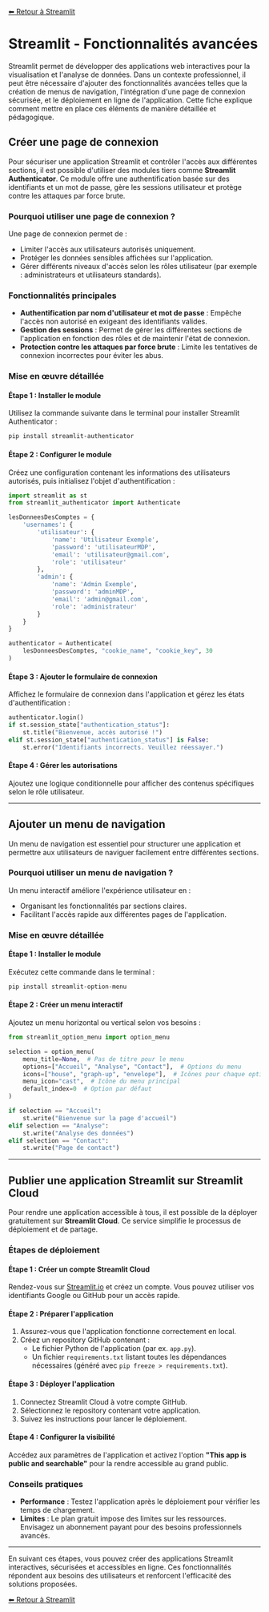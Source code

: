 [⬅ Retour à Streamlit](../README.md)

# Streamlit - Fonctionnalités avancées

Streamlit permet de développer des applications web interactives pour la visualisation et l'analyse de données. Dans un contexte professionnel, il peut être nécessaire d'ajouter des fonctionnalités avancées telles que la création de menus de navigation, l'intégration d'une page de connexion sécurisée, et le déploiement en ligne de l'application. Cette fiche explique comment mettre en place ces éléments de manière détaillée et pédagogique.

## Créer une page de connexion

Pour sécuriser une application Streamlit et contrôler l'accès aux différentes sections, il est possible d'utiliser des modules tiers comme **Streamlit Authenticator**. Ce module offre une authentification basée sur des identifiants et un mot de passe, gère les sessions utilisateur et protège contre les attaques par force brute.

### Pourquoi utiliser une page de connexion ?
Une page de connexion permet de :
- Limiter l'accès aux utilisateurs autorisés uniquement.
- Protéger les données sensibles affichées sur l'application.
- Gérer différents niveaux d'accès selon les rôles utilisateur (par exemple : administrateurs et utilisateurs standards).

### Fonctionnalités principales
- **Authentification par nom d'utilisateur et mot de passe** : Empêche l'accès non autorisé en exigeant des identifiants valides.
- **Gestion des sessions** : Permet de gérer les différentes sections de l'application en fonction des rôles et de maintenir l'état de connexion.
- **Protection contre les attaques par force brute** : Limite les tentatives de connexion incorrectes pour éviter les abus.

### Mise en œuvre détaillée

#### Étape 1 : Installer le module
Utilisez la commande suivante dans le terminal pour installer Streamlit Authenticator :
```bash
pip install streamlit-authenticator
```

#### Étape 2 : Configurer le module
Créez une configuration contenant les informations des utilisateurs autorisés, puis initialisez l'objet d'authentification :
```python
import streamlit as st
from streamlit_authenticator import Authenticate

lesDonneesDesComptes = {
    'usernames': {
        'utilisateur': {
            'name': 'Utilisateur Exemple',
            'password': 'utilisateurMDP',
            'email': 'utilisateur@gmail.com',
            'role': 'utilisateur'
        },
        'admin': {
            'name': 'Admin Exemple',
            'password': 'adminMDP',
            'email': 'admin@gmail.com',
            'role': 'administrateur'
        }
    }
}

authenticator = Authenticate(
    lesDonneesDesComptes, "cookie_name", "cookie_key", 30
)
```
#### Étape 3 : Ajouter le formulaire de connexion
Affichez le formulaire de connexion dans l'application et gérez les états d'authentification :
```python
authenticator.login()
if st.session_state["authentication_status"]:
    st.title("Bienvenue, accès autorisé !")
elif st.session_state["authentication_status"] is False:
    st.error("Identifiants incorrects. Veuillez réessayer.")
```
#### Étape 4 : Gérer les autorisations
Ajoutez une logique conditionnelle pour afficher des contenus spécifiques selon le rôle utilisateur.

---

## Ajouter un menu de navigation

Un menu de navigation est essentiel pour structurer une application et permettre aux utilisateurs de naviguer facilement entre différentes sections.

### Pourquoi utiliser un menu de navigation ?
Un menu interactif améliore l'expérience utilisateur en :
- Organisant les fonctionnalités par sections claires.
- Facilitant l'accès rapide aux différentes pages de l'application.

### Mise en œuvre détaillée

#### Étape 1 : Installer le module
Exécutez cette commande dans le terminal :
```bash
pip install streamlit-option-menu
```

#### Étape 2 : Créer un menu interactif
Ajoutez un menu horizontal ou vertical selon vos besoins :
```python
from streamlit_option_menu import option_menu

selection = option_menu(
    menu_title=None,  # Pas de titre pour le menu
    options=["Accueil", "Analyse", "Contact"],  # Options du menu
    icons=["house", "graph-up", "envelope"],  # Icônes pour chaque option
    menu_icon="cast",  # Icône du menu principal
    default_index=0  # Option par défaut
)

if selection == "Accueil":
    st.write("Bienvenue sur la page d'accueil")
elif selection == "Analyse":
    st.write("Analyse des données")
elif selection == "Contact":
    st.write("Page de contact")
```

---

## Publier une application Streamlit sur Streamlit Cloud

Pour rendre une application accessible à tous, il est possible de la déployer gratuitement sur **Streamlit Cloud**. Ce service simplifie le processus de déploiement et de partage.

### Étapes de déploiement

#### Étape 1 : Créer un compte Streamlit Cloud
Rendez-vous sur [Streamlit.io](https://streamlit.io/) et créez un compte. Vous pouvez utiliser vos identifiants Google ou GitHub pour un accès rapide.

#### Étape 2 : Préparer l'application
1. Assurez-vous que l'application fonctionne correctement en local.
2. Créez un repository GitHub contenant :
   - Le fichier Python de l'application (par ex. `app.py`).
   - Un fichier `requirements.txt` listant toutes les dépendances nécessaires (généré avec `pip freeze > requirements.txt`).

#### Étape 3 : Déployer l'application
1. Connectez Streamlit Cloud à votre compte GitHub.
2. Sélectionnez le repository contenant votre application.
3. Suivez les instructions pour lancer le déploiement.

#### Étape 4 : Configurer la visibilité
Accédez aux paramètres de l'application et activez l'option **"This app is public and searchable"** pour la rendre accessible au grand public.

### Conseils pratiques
- **Performance** : Testez l'application après le déploiement pour vérifier les temps de chargement.
- **Limites** : Le plan gratuit impose des limites sur les ressources. Envisagez un abonnement payant pour des besoins professionnels avancés.

---

En suivant ces étapes, vous pouvez créer des applications Streamlit interactives, sécurisées et accessibles en ligne. Ces fonctionnalités répondent aux besoins des utilisateurs et renforcent l'efficacité des solutions proposées.


[⬅ Retour à Streamlit](../README.md)